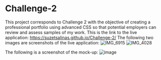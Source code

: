 # Challenge-2
This project corresponds to Challenge 2 with the objective of creating a professional portfolio using advanced CSS so that potential employers can review and assess samples of my work. 
This is the link to the live application: https://suzetsalinas.github.io/Challenge-2/ 
The following two images are screenshots of the live application:
![IMG_6915](https://github.com/suzetsalinas/Challenge-2/assets/144064556/c5f207c0-022c-48d9-a2af-19beeb718cf3)
![IMG_4028](https://github.com/suzetsalinas/Challenge-2/assets/144064556/a19592c0-0c28-4cea-872c-4b48f1dcb764)

The following is a screenshot of the mock-up:
![image](https://github.com/suzetsalinas/Challenge-2/assets/144064556/418d89a0-535e-42b1-a542-4660b5426204)
